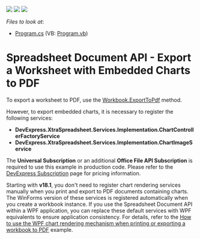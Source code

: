 <!-- default badges list -->
![](https://img.shields.io/endpoint?url=https://codecentral.devexpress.com/api/v1/VersionRange/128613063/14.2.3%2B)
[![](https://img.shields.io/badge/Open_in_DevExpress_Support_Center-FF7200?style=flat-square&logo=DevExpress&logoColor=white)](https://supportcenter.devexpress.com/ticket/details/T269520)
[![](https://img.shields.io/badge/📖_How_to_use_DevExpress_Examples-e9f6fc?style=flat-square)](https://docs.devexpress.com/GeneralInformation/403183)
<!-- default badges end -->
<!-- default file list -->
*Files to look at*:

* [Program.cs](./CS/WorksheetChartsExportPDF/Program.cs) (VB: [Program.vb](./VB/WorksheetChartsExportPDF/Program.vb))
<!-- default file list end -->
# Spreadsheet Document API - Export a Worksheet with Embedded Charts to PDF


To export a worksheet to PDF, use the [Workbook.ExportToPdf](https://documentation.devexpress.com/OfficeFileAPI/DevExpress.Spreadsheet.Workbook.ExportToPdf.overloads) method.

However, to export embedded charts, it is necessary to register the following services:

- **DevExpress.XtraSpreadsheet.Services.Implementation.ChartControllerFactoryService**
- **DevExpress.XtraSpreadsheet.Services.Implementation.ChartImageService**

The **Universal Subscription** or an additional **Office File API Subscription** is required to use this example in production code. Please refer to the [DevExpress Subscription](https://www.devexpress.com/Buy/NET/) page for pricing information.

Starting with **v18.1**, you don't need to register chart rendering services manually when you print and export to PDF documents containing charts. The WinForms version of these services is registered automatically when you create a workbook instance. If you use the Spreadsheet Document API within a WPF application, you can replace these default services with WPF equivalents to ensure application consistency. For details, refer to the [How to use the WPF chart rendering mechanism when printing or exporting a workbook to PDF](https://github.com/DevExpress-Examples/how-to-use-the-wpf-chart-rendering-mechanism-when-printing-or-exporting-a-workbook-to-pdf-t603465) example.
